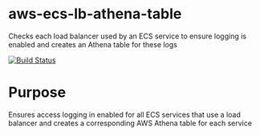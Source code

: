 # aws-ecs-lb-athena-table
Checks each load balancer used by an ECS service to ensure logging is enabled and creates an Athena table for these logs

[![Build Status](https://travis-ci.org/Signiant/aws-ecs-lb-athena-table.svg?branch=master)](https://travis-ci.org/Signiant/aws-ecs-lb-athena-table)

# Purpose
Ensures access logging in enabled for all ECS services that use a load balancer and creates a corresponding AWS Athena table for each service
